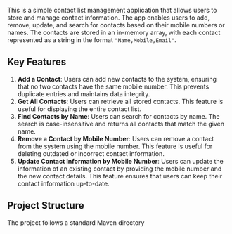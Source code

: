 This is a simple contact list management application that allows users to store and manage contact information.
The app enables users to add, remove, update, and search for contacts based on their mobile numbers or names. The contacts are stored in an in-memory array, with each contact represented as a string
in the format    `"Name,Mobile,Email"`.

## Key Features

1. **Add a Contact**: Users can add new contacts to the system, ensuring that no two contacts have the same mobile number. This prevents duplicate entries and maintains data integrity.
2. **Get All Contacts**: Users can retrieve all stored contacts. This feature is useful for displaying the entire contact list.
3. **Find Contacts by Name**: Users can search for contacts by name. The search is case-insensitive and returns all contacts that match the given name.
4. **Remove a Contact by Mobile Number**: Users can remove a contact from the system using the mobile number. This feature is useful for deleting outdated or incorrect contact information.
5. **Update Contact Information by Mobile Number**: Users can update the information of an existing contact by providing the mobile number and the new contact details. This feature ensures that users can keep their contact information up-to-date.

## Project Structure

The project follows a standard Maven directory